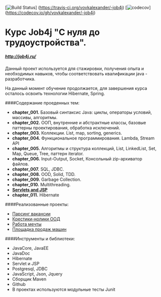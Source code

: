 [![Build Status](https://travis-ci.org/vovkalexander/-job4j.svg?branch=master)]
(https://travis-ci.org/vovkalexander/-job4j)
[![codecov](https://codecov.io/gh/vovkalexander/-job4j/branch/master/graph/badge.svg)]
(https://codecov.io/gh/vovkalexander/-job4j)

# Курс Job4j "С нуля до трудоустройства".
##### <http://job4j.ru/>

 Данный проект используется для стажировки, получения опыта и необходимых навыков, чтобы
соответствовать  квалификации  java - разработчика.

На данный момент обучение продолжается, для завершения курса
осталось освоить технологии Hibernate, Spring.

####Содержание проеденных тем:
* **chapter_001.** Базовый синтаксис Java: циклы, операторы условий, массивы, алгоритмы.
* **chapter_002.** ООП, внутренние и абстрактные классы, базовые паттерны проектирования, обработка исключений.
* **chapter_003.** Коллекции. List, map, sorting, generics. 
* **chapter_004.** Функциональное программирования. Lambda, Stream API
* **chapter_005.** Алгоритмы и структура коллекций, List, LinkedList, Set, Map, Queue, Tree, паттерн iterator.
* **chapter_006.** Input-Output, Socket, Консольный zip-архиватор файлов.
* **chapter_007.** SQL, JDBC.
* **chapter_008.** OOD, Solid, TDD.
* **chapter_009.** Garbage Collection. 
* **chapter_010.** Multithreading.
* **<a href="https://github.com/vovkalexander/job4j_dreamjob">Servlets and JSP</a>**
* **chapter_011.** Hibernate

####Реализованные проекты:

* [Парсинг вакансии](https://github.com/vovkalexander/job4j_grabber/tree/master/chapter_007/src/main/java/ru/job4j/parser)
* [Крестики-нолики ООД](https://github.com/vovkalexander/-job4j/tree/master/chapter_008/src/main/java/ru/job4j/tictactoe)
* [Работа мечты](https://github.com/vovkalexander/job4j_dreamjob)
* [Площадка продаж машин](https://github.com/vovkalexander/job4j_cars)

####Инструменты и библиотеки:
* JavaCore, JavaEE
* JavaDoc
* Hibernate
* Servlet и JSP
* Postgresql, JDBC
* JavaScript, Json, Jquery
* Cборщик Maven
* Github
* В проектах используются модульные тесты Junit



 



